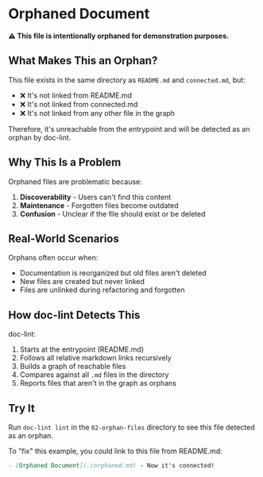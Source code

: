 # Orphaned Document

**⚠️ This file is intentionally orphaned for demonstration purposes.**

## What Makes This an Orphan?

This file exists in the same directory as `README.md` and `connected.md`, but:
- ❌ It's not linked from README.md
- ❌ It's not linked from connected.md
- ❌ It's not linked from any other file in the graph

Therefore, it's unreachable from the entrypoint and will be detected as an orphan by doc-lint.

## Why This Is a Problem

Orphaned files are problematic because:
1. **Discoverability** - Users can't find this content
2. **Maintenance** - Forgotten files become outdated
3. **Confusion** - Unclear if the file should exist or be deleted

## Real-World Scenarios

Orphans often occur when:
- Documentation is reorganized but old files aren't deleted
- New files are created but never linked
- Files are unlinked during refactoring and forgotten

## How doc-lint Detects This

doc-lint:
1. Starts at the entrypoint (README.md)
2. Follows all relative markdown links recursively
3. Builds a graph of reachable files
4. Compares against all `.md` files in the directory
5. Reports files that aren't in the graph as orphans

## Try It

Run `doc-lint lint` in the `02-orphan-files` directory to see this file detected as an orphan.

To "fix" this example, you could link to this file from README.md:
```markdown
- [Orphaned Document](./orphaned.md) - Now it's connected!
```
